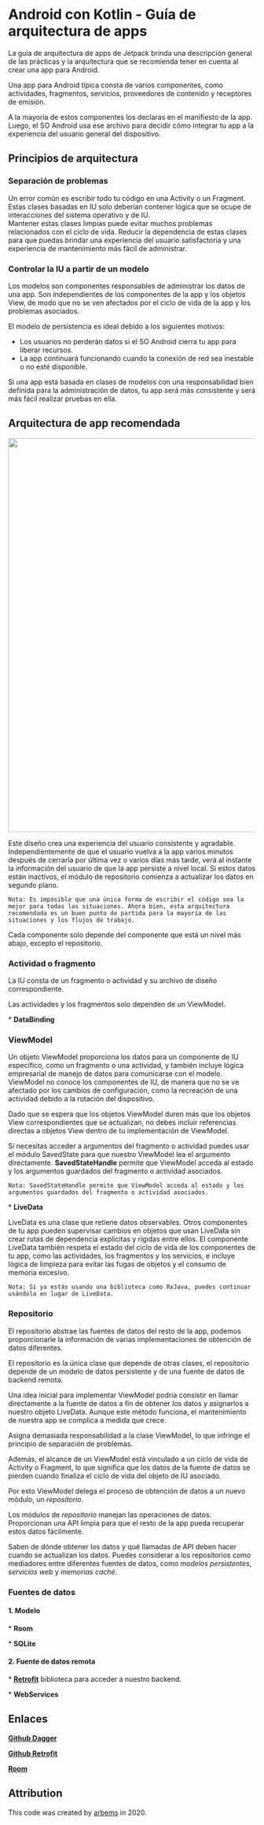 # Android con Kotlin - Guía de arquitectura de apps

La guía de arquitectura de apps de Jetpack brinda una descripción general de las prácticas y la arquitectura que se recomienda tener en cuenta al crear una app para Android.

Una app para Android típica consta de varios componentes, como actividades, fragmentos, servicios, proveedores de contenido y receptores de emisión. 

A la mayoría de estos componentes los declaras en el manifiesto de la app. Luego, el SO Android usa ese archivo para decidir cómo integrar tu app a la experiencia del usuario general del dispositivo.

## Principios de arquitectura

### Separación de problemas

Un error común es escribir todo tu código en una Activity o un Fragment. Estas clases basadas en IU solo deberían contener lógica que se ocupe de interacciones del sistema operativo y de IU.<br/>
Mantener estas clases limpias puede evitar muchos problemas relacionados con el ciclo de vida. Reducir la dependencia de estas clases para que puedas brindar una experiencia del usuario satisfactoria y una experiencia de mantenimiento más fácil de administrar.

### Controlar la IU a partir de un modelo

Los modelos son componentes responsables de administrar los datos de una app. Son independientes de los componentes de la app y los objetos View, de modo que no se ven afectados por el ciclo de vida de la app y los problemas asociados.

El modelo de persistencia es ideal debido a los siguientes motivos:

* Los usuarios no perderán datos si el SO Android cierra tu app para liberar recursos.
* La app continuará funcionando cuando la conexión de red sea inestable o no esté disponible.

Si una app está basada en clases de modelos con una responsabilidad bien definida para la administración de datos, tu app será más consistente y será más fácil realizar pruebas en ella.


## Arquitectura de app recomendada

<img width="800" src="https://github.com/arbems/Android-with-Kotlin-App-Architecture/blob/master/Gu%C3%ADa%20de%20arquitectura%20de%20apps/0001.png?raw=true">

Este diseño crea una experiencia del usuario consistente y agradable. Independientemente de que el usuario vuelva a la app varios minutos después de cerrarla por última vez o varios días más tarde, verá al instante la información del usuario de que la app persiste a nivel local. Si estos datos están inactivos, el módulo de repositorio comienza a actualizar los datos en segundo plano.

`Nota: Es imposible que una única forma de escribir el código sea la mejor para todas las situaciones. Ahora bien, esta arquitectura recomendada es un buen punto de partida para la mayoría de las situaciones y los flujos de trabajo.`

Cada componente solo depende del componente que está un nivel más abajo, excepto el repositorio.

### **Actividad o fragmento**

La IU consta de un fragmento o actividad y su archivo de diseño correspondiente. 

Las actividades y los fragmentos solo dependen de un ViewModel.

\* **DataBinding**

### **ViewModel**

Un objeto ViewModel proporciona los datos para un componente de IU específico, como un fragmento o una actividad, y también incluye lógica empresarial de manejo de datos para comunicarse con el modelo. ViewModel no conoce los componentes de IU, de manera que no se ve afectado por los cambios de configuración, como la recreación de una actividad debido a la rotación del dispositivo.

Dado que se espera que los objetos ViewModel duren más que los objetos View correspondientes que se actualizan, no debes incluir referencias directas a objetos View dentro de tu implementación de ViewModel. 

Si necesitas acceder a argumentos del fragmento o actividad puedes usar el módulo SavedState para que nuestro ViewModel lea el argumento directamente. **SavedStateHandle** permite que ViewModel acceda al estado y los argumentos guardados del fragmento o actividad asociados.

`Nota: SavedStateHandle permite que ViewModel acceda al estado y los argumentos guardados del fragmento o actividad asociados.`

\* **LiveData**

LiveData es una clase que retiene datos observables. Otros componentes de tu app pueden supervisar cambios en objetos que usan LiveData sin crear rutas de dependencia explícitas y rígidas entre ellos. El componente LiveData también respeta el estado del ciclo de vida de los componentes de tu app, como las actividades, los fragmentos y los servicios, e incluye lógica de limpieza para evitar las fugas de objetos y el consumo de memoria excesivo.

`Nota: Si ya estás usando una biblioteca como RxJava, puedes continuar usándola en lugar de LiveData.`

### **Repositorio**

El repositorio abstrae las fuentes de datos del resto de la app, podemos proporcionarle la información de varias implementaciones de obtención de datos diferentes.

El repositorio es la única clase que depende de otras clases, el repositorio depende de un modelo de datos persistente y de una fuente de datos de backend remota.

Una idea inicial para implementar ViewModel podría consistir en llamar directamente a la fuente de datos a fin de obtener los datos y asignarlos a nuestro objeto LiveData. Aunque este método funciona, el mantenimiento de nuestra app se complica a medida que crece.

Asigna demasiada responsabilidad a la clase ViewModel, lo que infringe el principio de separación de problemas.

Además, el alcance de un ViewModel está vinculado a un ciclo de vida de Activity o Fragment, lo que significa que los datos de la fuente de datos se pierden cuando finaliza el ciclo de vida del objeto de IU asociado.

Por esto ViewModel delega el proceso de obtención de datos a un nuevo módulo, un *repositorio*.

Los módulos de *repositorio* manejan las operaciones de datos. Proporcionan una API limpia para que el resto de la app pueda recuperar estos datos fácilmente.

Saben de dónde obtener los datos y qué llamadas de API deben hacer cuando se actualizan los datos. Puedes considerar a los repositorios como mediadores entre diferentes fuentes de datos, como *modelos persistentes*, *servicios web* y *memorias caché*.

### Fuentes de datos
#### 1. **Modelo**
\* **Room**

\* **SQLite**

#### 2. **Fuente de datos remota**
\* [**Retrofit**](https://square.github.io/retrofit/) biblioteca para acceder a nuestro backend.

\* **WebServices**


## Enlaces

[**Github Dagger**](https://github.com/google/dagger/releases)

[**Github Retrofit**](https://square.github.io/retrofit/)

[**Room**]()


## Attribution

This code was created by [arbems](https://github.com/arbems) in 2020.